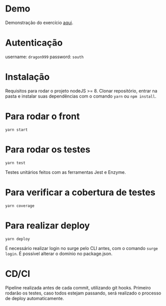 # Demo

Demonstração do exercício [aqui](http://sicredi-teste.surge.sh/).

# Autenticação

username: `dragon999`
password: `south`

# Instalação

Requisitos para rodar o projeto nodeJS >= 8. Clonar repositório, entrar na pasta e instalar suas dependências com o comando `yarn` ou `npm install`.

# Para rodar o front

```
yarn start
```

# Para rodar os testes

```
yarn test
```

Testes unitários feitos com as ferramentas Jest e Enzyme.

# Para verificar a cobertura de testes

```
yarn coverage
```

# Para realizar deploy

```
yarn deploy
```

É necessário realizar login no surge pelo CLI antes, com o comando `surge login`.
É possível alterar o domínio no package.json.

# CD/CI

Pipeline realizada antes de cada commit, utilizando git hooks.
Primeiro rodarão os testes, caso todos estejam passando, será realizado o processo de deploy automaticamente.
